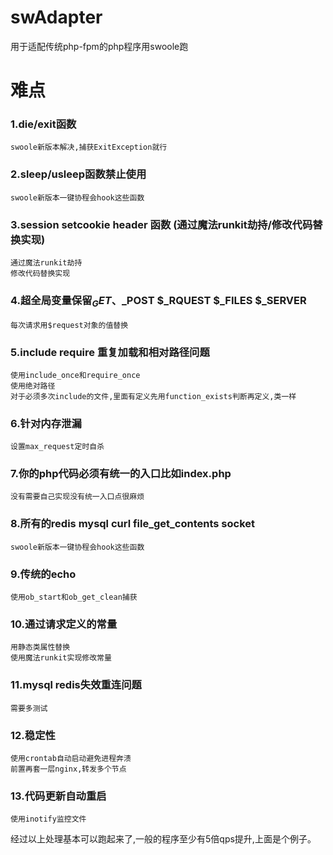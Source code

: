 # swAdapter
用于适配传统php-fpm的php程序用swoole跑


# 难点

### 1.die/exit函数 
    swoole新版本解决,捕获ExitException就行
### 2.sleep/usleep函数禁止使用  
    swoole新版本一键协程会hook这些函数
### 3.session setcookie header 函数 (通过魔法runkit劫持/修改代码替换实现)
    通过魔法runkit劫持
    修改代码替换实现
### 4.超全局变量保留$_GET、$_POST $_RQUEST $_FILES $_SERVER 
    每次请求用$request对象的值替换
### 5.include require 重复加载和相对路径问题 
    使用include_once和require_once
    使用绝对路径
    对于必须多次include的文件,里面有定义先用function_exists判断再定义,类一样
### 6.针对内存泄漏  
    设置max_request定时自杀
### 7.你的php代码必须有统一的入口比如index.php 
    没有需要自己实现没有统一入口点很麻烦
### 8.所有的redis mysql curl file_get_contents socket
    swoole新版本一键协程会hook这些函数
### 9.传统的echo 
    使用ob_start和ob_get_clean捕获
### 10.通过请求定义的常量
    用静态类属性替换
    使用魔法runkit实现修改常量
### 11.mysql redis失效重连问题  
    需要多测试
### 12.稳定性     
    使用crontab自动启动避免进程奔溃
    前置再套一层nginx,转发多个节点
### 13.代码更新自动重启  
    使用inotify监控文件

经过以上处理基本可以跑起来了,一般的程序至少有5倍qps提升,上面是个例子。
